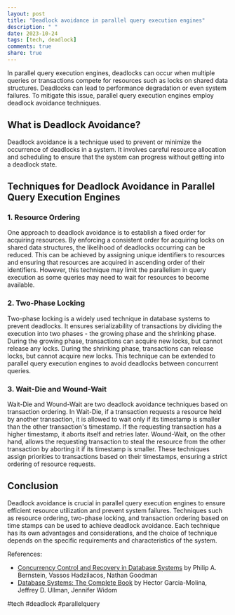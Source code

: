 ```yaml
---
layout: post
title: "Deadlock avoidance in parallel query execution engines"
description: " "
date: 2023-10-24
tags: [tech, deadlock]
comments: true
share: true
---
```


In parallel query execution engines, deadlocks can occur when multiple queries or transactions compete for resources such as locks on shared data structures. Deadlocks can lead to performance degradation or even system failures. To mitigate this issue, parallel query execution engines employ deadlock avoidance techniques.

## What is Deadlock Avoidance?

Deadlock avoidance is a technique used to prevent or minimize the occurrence of deadlocks in a system. It involves careful resource allocation and scheduling to ensure that the system can progress without getting into a deadlock state.

## Techniques for Deadlock Avoidance in Parallel Query Execution Engines

### 1. Resource Ordering

One approach to deadlock avoidance is to establish a fixed order for acquiring resources. By enforcing a consistent order for acquiring locks on shared data structures, the likelihood of deadlocks occurring can be reduced. This can be achieved by assigning unique identifiers to resources and ensuring that resources are acquired in ascending order of their identifiers. However, this technique may limit the parallelism in query execution as some queries may need to wait for resources to become available.

### 2. Two-Phase Locking

Two-phase locking is a widely used technique in database systems to prevent deadlocks. It ensures serializability of transactions by dividing the execution into two phases - the growing phase and the shrinking phase. During the growing phase, transactions can acquire new locks, but cannot release any locks. During the shrinking phase, transactions can release locks, but cannot acquire new locks. This technique can be extended to parallel query execution engines to avoid deadlocks between concurrent queries.

### 3. Wait-Die and Wound-Wait

Wait-Die and Wound-Wait are two deadlock avoidance techniques based on transaction ordering. In Wait-Die, if a transaction requests a resource held by another transaction, it is allowed to wait only if its timestamp is smaller than the other transaction's timestamp. If the requesting transaction has a higher timestamp, it aborts itself and retries later. Wound-Wait, on the other hand, allows the requesting transaction to steal the resource from the other transaction by aborting it if its timestamp is smaller. These techniques assign priorities to transactions based on their timestamps, ensuring a strict ordering of resource requests.

## Conclusion

Deadlock avoidance is crucial in parallel query execution engines to ensure efficient resource utilization and prevent system failures. Techniques such as resource ordering, two-phase locking, and transaction ordering based on time stamps can be used to achieve deadlock avoidance. Each technique has its own advantages and considerations, and the choice of technique depends on the specific requirements and characteristics of the system.

References:
- [Concurrency Control and Recovery in Database Systems](https://dl.acm.org/doi/book/10.5555/51744) by Philip A. Bernstein, Vassos Hadzilacos, Nathan Goodman
- [Database Systems: The Complete Book](https://www.amazon.com/Database-Systems-Complete-Book/dp/0131873253) by Hector Garcia-Molina, Jeffrey D. Ullman, Jennifer Widom

#tech #deadlock #parallelquery